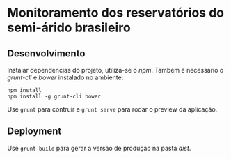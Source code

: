 # Monitoramento dos reservatórios do semi-árido brasileiro

## Desenvolvimento

Instalar dependencias do projeto, utiliza-se o *npm*. Também é necessário o *grunt-cli* e *bower* instalado no ambiente:

```
npm install
npm install -g grunt-cli bower
```

Use `grunt` para contruir e `grunt serve` para rodar o preview da aplicação.


## Deployment

Use `grunt build` para gerar a versão de produção na pasta *dist*.
